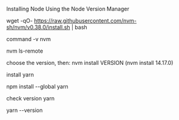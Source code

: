 Installing Node Using the Node Version Manager

wget -qO- https://raw.githubusercontent.com/nvm-sh/nvm/v0.38.0/install.sh | bash

command -v nvm

nvm ls-remote

choose the version, then:
nvm install VERSION (nvm install 14.17.0)

install yarn

npm install --global yarn

check version yarn

yarn --version
